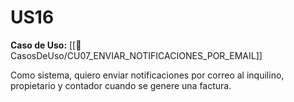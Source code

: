 # US16

**Caso de Uso:** [[📄 CasosDeUso/CU07_ENVIAR_NOTIFICACIONES_POR_EMAIL]]

Como sistema, quiero enviar notificaciones por correo al inquilino, propietario y contador cuando se genere una factura.